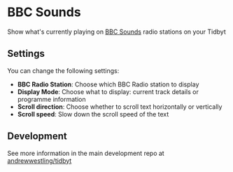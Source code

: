 # BBC Sounds

Show what's currently playing on [BBC Sounds](https://www.bbc.co.uk/sounds/stations) radio stations on your Tidbyt

## Settings

You can change the following settings:

- **BBC Radio Station**: Choose which BBC Radio station to display
- **Display Mode**: Choose what to display: current track details or programme information
- **Scroll direction**: Choose whether to scroll text horizontally or vertically
- **Scroll speed**: Slow down the scroll speed of the text


## Development

See more information in the main development repo at [andrewwestling/tidbyt](https://github.com/andrewwestling/tidbyt)
